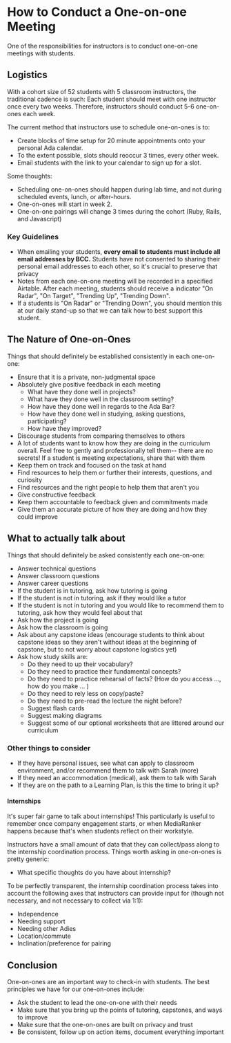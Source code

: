 # How to Conduct a One-on-one Meeting

One of the responsibilities for instructors is to conduct one-on-one meetings with students.


## Logistics

With a cohort size of 52 students with 5 classroom instructors, the traditional cadence is such: Each student should meet with one instructor once every two weeks. Therefore, instructors should conduct 5-6 one-on-ones each week.

The current method that instructors use to schedule one-on-ones is to: 
- Create blocks of time setup for 20 minute appointments onto your personal Ada calendar.
- To the extent possible, slots should reoccur 3 times, every other week.
- Email students with the link to your calendar to sign up for a slot.

Some thoughts:

- Scheduling one-on-ones should happen during lab time, and not during scheduled events, lunch, or after-hours.
- One-on-ones will start in week 2.
- One-on-one pairings will change 3 times during the cohort (Ruby, Rails, and Javascript)

### Key Guidelines

- When emailing your students, **every email to students must include all email addresses by BCC.** Students have not consented to sharing their personal email addresses to each other, so it's crucial to preserve that privacy
- Notes from each one-on-one meeting will be recorded in a specified Airtable. After each meeting, students should receive a indicator "On Radar", "On Target", "Trending Up", "Trending Down".  
- If a students is "On Radar" or "Trending Down", you should mention this at our daily stand-up so that we can talk how to best support this student.

## The Nature of One-on-Ones

Things that should definitely be established consistently in each one-on-one:

- Ensure that it is a private, non-judgmental space
- Absolutely give positive feedback in each meeting
  - What have they done well in projects?
  - What have they done well in the classroom setting?
  - How have they done well in regards to the Ada Bar?
  - How have they done well in studying, asking questions, participating?
  - How have they improved?
- Discourage students from comparing themselves to others
- A lot of students want to know how they are doing in the curriculum overall. Feel free to gently and professionally tell them-- there are no secrets! If a student is meeting expectations, share that with them
- Keep them on track and focused on the task at hand
- Find resources to help them or further their interests, questions, and curiosity
- Find resources and the right people to help them that aren't you
- Give constructive feedback
- Keep them accountable to feedback given and commitments made
- Give them an accurate picture of how they are doing and how they could improve

## What to actually talk about

Things that should definitely be asked consistently each one-on-one:

- Answer technical questions
- Answer classroom questions
- Answer career questions
- If the student is in tutoring, ask how tutoring is going
- If the student is not in tutoring, ask if they would like a tutor
- If the student is not in tutoring and you would like to recommend them to tutoring, ask how they would feel about that
- Ask how the project is going
- Ask how the classroom is going
- Ask about any capstone ideas (encourage students to think about capstone ideas so they aren't without ideas at the beginning of capstone, but to not worry about capstone logistics yet)
- Ask how study skills are:
  - Do they need to up their vocabulary?
  - Do they need to practice their fundamental concepts?
  - Do they need to practice rehearsal of facts? (How do you access ..., how do you make ... )
  - Do they need to rely less on copy/paste?
  - Do they need to pre-read the lecture the night before?
  - Suggest flash cards
  - Suggest making diagrams
  - Suggest some of our optional worksheets that are littered around our curriculum

### Other things to consider

- If they have personal issues, see what can apply to classroom environment, and/or recommend them to talk with Sarah (more)
- If they need an accommodation (medical), ask them to talk with Sarah
- If they are on the path to a Learning Plan, is this the time to bring it up?

#### Internships

It's super fair game to talk about internships! This particularly is useful to remember once company engagement starts, or when MediaRanker happens because that's when students reflect on their workstyle.

Instructors have a small amount of data that they can collect/pass along to the internship coordination process. Things worth asking in one-on-ones is pretty generic:

- What specific thoughts do you have about internship?

To be perfectly transparent, the internship coordination process takes into account the following axes that instructors can provide input for (though not necessary, and not necessary to collect via 1:1):

- Independence
- Needing support
- Needing other Adies
- Location/commute
- Inclination/preference for pairing

## Conclusion

One-on-ones are an important way to check-in with students. The best principles we have for our one-on-ones include:

- Ask the student to lead the one-on-one with their needs
- Make sure that you bring up the points of tutoring, capstones, and ways to improve
- Make sure that the one-on-ones are built on privacy and trust
- Be consistent, follow up on action items, document everything important